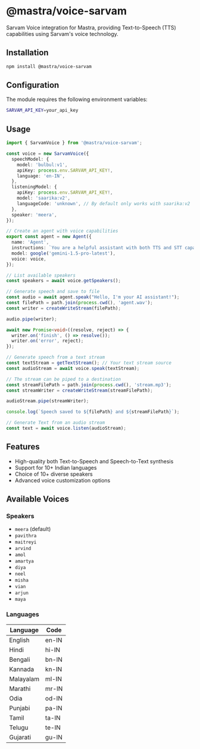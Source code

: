# @mastra/voice-sarvam

Sarvam Voice integration for Mastra, providing Text-to-Speech (TTS) capabilities using Sarvam's voice technology.

## Installation

```bash
npm install @mastra/voice-sarvam
```

## Configuration

The module requires the following environment variables:

```bash
SARVAM_API_KEY=your_api_key
```

## Usage

```typescript
import { SarvamVoice } from '@mastra/voice-sarvam';

const voice = new SarvamVoice({
  speechModel: {
    model: 'bulbul:v1',
    apiKey: process.env.SARVAM_API_KEY!,
    language: 'en-IN',
  },
  listeningModel: {
    apiKey: process.env.SARVAM_API_KEY!,
    model: 'saarika:v2',
    languageCode: 'unknown', // By default only works with saarika:v2
  },
  speaker: 'meera',
});

// Create an agent with voice capabilities
export const agent = new Agent({
  name: 'Agent',
  instructions: `You are a helpful assistant with both TTS and STT capabilities.`,
  model: google('gemini-1.5-pro-latest'),
  voice: voice,
});

// List available speakers
const speakers = await voice.getSpeakers();

// Generate speech and save to file
const audio = await agent.speak("Hello, I'm your AI assistant!");
const filePath = path.join(process.cwd(), 'agent.wav');
const writer = createWriteStream(filePath);

audio.pipe(writer);

await new Promise<void>((resolve, reject) => {
  writer.on('finish', () => resolve());
  writer.on('error', reject);
});

// Generate speech from a text stream
const textStream = getTextStream(); // Your text stream source
const audioStream = await voice.speak(textStream);

// The stream can be piped to a destination
const streamFilePath = path.join(process.cwd(), 'stream.mp3');
const streamWriter = createWriteStream(streamFilePath);

audioStream.pipe(streamWriter);

console.log(`Speech saved to ${filePath} and ${streamFilePath}`);

// Generate Text from an audio stream
const text = await voice.listen(audioStream);
```

## Features

- High-quality both Text-to-Speech and Speech-to-Text synthesis
- Support for 10+ Indian languages
- Choice of 10+ diverse speakers
- Advanced voice customization options

## Available Voices

### Speakers

- `meera` (default)
- `pavithra`
- `maitreyi`
- `arvind`
- `amol`
- `amartya`
- `diya`
- `neel`
- `misha`
- `vian`
- `arjun`
- `maya`

### Languages

| Language  | Code  |
| --------- | ----- |
| English   | en-IN |
| Hindi     | hi-IN |
| Bengali   | bn-IN |
| Kannada   | kn-IN |
| Malayalam | ml-IN |
| Marathi   | mr-IN |
| Odia      | od-IN |
| Punjabi   | pa-IN |
| Tamil     | ta-IN |
| Telugu    | te-IN |
| Gujarati  | gu-IN |
